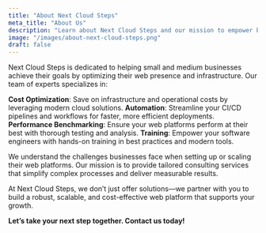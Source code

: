 ```yaml
---
title: "About Next Cloud Steps"
meta_title: "About Us"
description: "Learn about Next Cloud Steps and our mission to empower businesses through optimized web solutions."
image: "/images/about-next-cloud-steps.png"
draft: false
---
```


Next Cloud Steps is dedicated to helping small and medium businesses achieve their goals by optimizing their web presence and infrastructure. Our team of experts specializes in:

**Cost Optimization**: Save on infrastructure and operational costs by leveraging modern cloud solutions.
**Automation**: Streamline your CI/CD pipelines and workflows for faster, more efficient deployments.
**Performance Benchmarking**: Ensure your web platforms perform at their best with thorough testing and analysis.
**Training**: Empower your software engineers with hands-on training in best practices and modern tools.

We understand the challenges businesses face when setting up or scaling their web platforms. Our mission is to provide tailored consulting services that simplify complex processes and deliver measurable results.

At Next Cloud Steps, we don’t just offer solutions—we partner with you to build a robust, scalable, and cost-effective web platform that supports your growth.

**Let’s take your next step together. Contact us today!**
